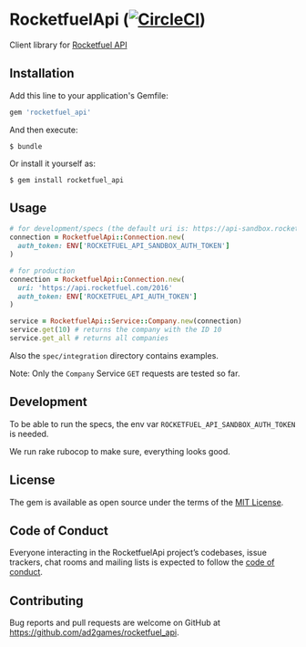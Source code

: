 # RocketfuelApi ([![CircleCI](https://circleci.com/gh/ad2games/rocketfuel_api.svg?style=svg)](https://circleci.com/gh/ad2games/rocketfuel_api))

Client library for [Rocketfuel API](https://api.rocketfuel.com)

## Installation

Add this line to your application's Gemfile:

```ruby
gem 'rocketfuel_api'
```

And then execute:

    $ bundle

Or install it yourself as:

    $ gem install rocketfuel_api

## Usage

```ruby
# for development/specs (the default uri is: https://api-sandbox.rocketfuel.com/2016)
connection = RocketfuelApi::Connection.new(
  auth_token: ENV['ROCKETFUEL_API_SANDBOX_AUTH_TOKEN']
)

# for production
connection = RocketfuelApi::Connection.new(
  uri: 'https://api.rocketfuel.com/2016'
  auth_token: ENV['ROCKETFUEL_API_AUTH_TOKEN']
)

service = RocketfuelApi::Service::Company.new(connection)
service.get(10) # returns the company with the ID 10
service.get_all # returns all companies
```

Also the `spec/integration` directory contains examples.

Note: Only the `Company` Service `GET` requests are tested so far.

## Development

To be able to run the specs, the env var `ROCKETFUEL_API_SANDBOX_AUTH_TOKEN` is needed.

We run rake rubocop to make sure, everything looks good.

## License

The gem is available as open source under the terms of the [MIT License](http://opensource.org/licenses/MIT).

## Code of Conduct

Everyone interacting in the RocketfuelApi project’s codebases, issue trackers, chat rooms and mailing lists is expected to follow the [code of conduct](https://github.com/[USERNAME]/rocketfuel_api/blob/master/CODE_OF_CONDUCT.md).

## Contributing

Bug reports and pull requests are welcome on GitHub at https://github.com/ad2games/rocketfuel_api.
